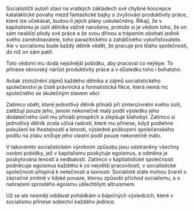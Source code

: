 Socialističtí autoři staví na vratkých základech své chybné koncepce katalaktické povahy mezd fantastické bajky o zvyšování produktivity práce, které lze očekávat, budou-li jejich plány uskutečněny. Říkají, že v kapitalismu je úsilí dělníka vážně narušeno, protože si je vědom toho, že on sám nesklízí plody své práce a že svou dřinou a trápením obohatí jedině svého zaměstnavatele, toho parazitického a zahálčivého vykořisťovatele. Ale v socialismu bude každý dělník vědět, že pracuje pro blaho společnosti, do níž on sám patří.

Toto vědomí mu dodá nejsilnější pobídku, aby pracoval co nejlépe. To přinese obrovský nárůst produktivity práce a v důsledku toho i bohatství.

Avšak ztotožnění zájmů každého dělníka a zájmů socialistického společenství je čistě právnická a formalistická fikce, která nemá nic společného se skutečným stavem věcí.

Zatímco oběti, které jednotlivý dělník přináší při zintenzivnění svého úsilí, zatěžují pouze jeho, jenom nekonečně malý podíl výsledku jeho dodatečného úsilí mu přináší prospěch a zlepšuje blahobyt. Zatímco si jednotlivý dělník zcela užívá radostí, které mu přinese, když podlehne pokušení ke lhostejnosti a lenosti, výsledné poškození společenského podílu na zisku snižuje jeho vlastní podíl pouze nekonečně málo.

V takovémto socialistickém výrobním způsobu jsou odstraněny všechny osobní pobídky, jež v kapitalismu poskytuje egoismus, a odměna je poskytována leností a nedbalosti. Zatímco v kapitalistické společnosti podněcuje egoismus každého k co největší pracovitosti, v socialistické společnosti přispívá k netečnosti a laxnosti. Socialisté stále mohou žvanit o zázračné změně v lidské povaze, kterou způsobí příchod socialismu, a o nahrazení sprostého egoismu ušlechtilým altruismem.

Už se ale nesmějí oddávat pohádkám o báječných výsledcích, které v socialismu přinese sobectví každého jedince.